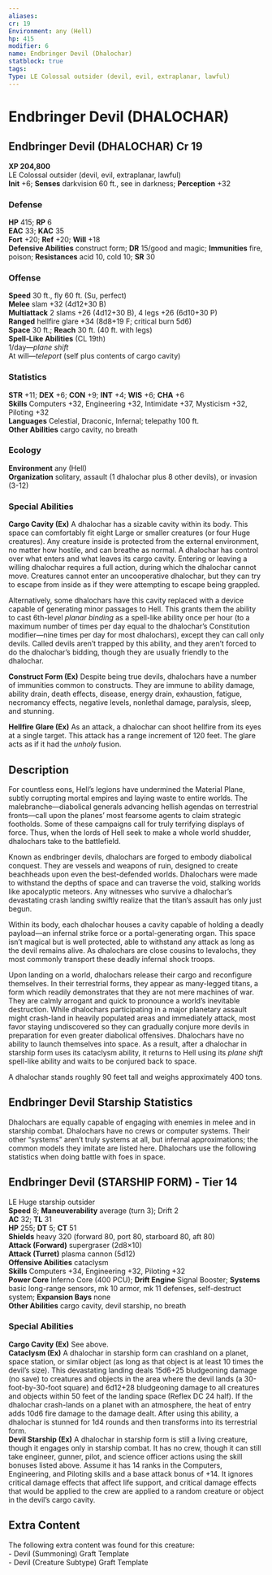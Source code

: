 ```yaml
---
aliases: 
cr: 19
Environment: any (Hell)  
hp: 415
modifier: 6
name: Endbringer Devil (Dhalochar)
statblock: true
tags: 
Type: LE Colossal outsider (devil, evil, extraplanar, lawful)  
---
```


# Endbringer Devil (DHALOCHAR)

## Endbringer Devil (DHALOCHAR) Cr 19

**XP 204,800**  
LE Colossal outsider (devil, evil, extraplanar, lawful)  
**Init** +6; **Senses** darkvision 60 ft., see in darkness; **Perception** +32  

### Defense

**HP** 415; **RP** 6  
**EAC** 33; **KAC** 35  
**Fort** +20; **Ref** +20; **Will** +18  
**Defensive Abilities** construct form; **DR** 15/good and magic; **Immunities** fire, poison; **Resistances** acid 10, cold 10; **SR** 30  

### Offense

**Speed** 30 ft., fly 60 ft. (Su, perfect)  
**Melee** slam +32 (4d12+30 B)  
**Multiattack** 2 slams +26 (4d12+30 B), 4 legs +26 (6d10+30 P)  
**Ranged** hellfire glare +34 (8d8+19 F; critical burn 5d6)  
**Space** 30 ft.; **Reach** 30 ft. (40 ft. with legs)  
**Spell-Like Abilities** (CL 19th)  
1/day—_plane shift_  
At will—_teleport_ (self plus contents of cargo cavity)

### Statistics

**STR** +11; **DEX** +6; **CON** +9; **INT** +4; **WIS** +6; **CHA** +6  
**Skills** Computers +32, Engineering +32, Intimidate +37, Mysticism +32, Piloting +32  
**Languages** Celestial, Draconic, Infernal; telepathy 100 ft.  
**Other Abilities** cargo cavity, no breath

### Ecology

**Environment** any (Hell)  
**Organization** solitary, assault (1 dhalochar plus 8 other devils), or invasion (3-12)

### Special Abilities

**Cargo Cavity (Ex)** A dhalochar has a sizable cavity within its body. This space can comfortably fit eight Large or smaller creatures (or four Huge creatures). Any creature inside is protected from the external environment, no matter how hostile, and can breathe as normal. A dhalochar has control over what enters and what leaves its cargo cavity. Entering or leaving a willing dhalochar requires a full action, during which the dhalochar cannot move. Creatures cannot enter an uncooperative dhalochar, but they can try to escape from inside as if they were attempting to escape being grappled.

Alternatively, some dhalochars have this cavity replaced with a device capable of generating minor passages to Hell. This grants them the ability to cast 6th-level _planar binding_ as a spell-like ability once per hour (to a maximum number of times per day equal to the dhalochar’s Constitution modifier—nine times per day for most dhalochars), except they can call only devils. Called devils aren’t trapped by this ability, and they aren’t forced to do the dhalochar’s bidding, though they are usually friendly to the dhalochar.

**Construct Form (Ex)** Despite being true devils, dhalochars have a number of immunities common to constructs. They are immune to ability damage, ability drain, death effects, disease, energy drain, exhaustion, fatigue, necromancy effects, negative levels, nonlethal damage, paralysis, sleep, and stunning.

**Hellfire Glare (Ex)** As an attack, a dhalochar can shoot hellfire from its eyes at a single target. This attack has a range increment of 120 feet. The glare acts as if it had the _unholy_ fusion.

## Description

For countless eons, Hell’s legions have undermined the Material Plane, subtly corrupting mortal empires and laying waste to entire worlds. The malebranche—diabolical generals advancing hellish agendas on terrestrial fronts—call upon the planes’ most fearsome agents to claim strategic footholds. Some of these campaigns call for truly terrifying displays of force. Thus, when the lords of Hell seek to make a whole world shudder, dhalochars take to the battlefield.

Known as endbringer devils, dhalochars are forged to embody diabolical conquest. They are vessels and weapons of ruin, designed to create beachheads upon even the best-defended worlds. Dhalochars were made to withstand the depths of space and can traverse the void, stalking worlds like apocalyptic meteors. Any witnesses who survive a dhalochar’s devastating crash landing swiftly realize that the titan’s assault has only just begun.

Within its body, each dhalochar houses a cavity capable of holding a deadly payload—an infernal strike force or a portal-generating organ. This space isn’t magical but is well protected, able to withstand any attack as long as the devil remains alive. As dhalochars are close cousins to levalochs, they most commonly transport these deadly infernal shock troops.

Upon landing on a world, dhalochars release their cargo and reconfigure themselves. In their terrestrial forms, they appear as many-legged titans, a form which readily demonstrates that they are not mere machines of war. They are calmly arrogant and quick to pronounce a world’s inevitable destruction. While dhalochars participating in a major planetary assault might crash-land in heavily populated areas and immediately attack, most favor staying undiscovered so they can gradually conjure more devils in preparation for even greater diabolical offensives. Dhalochars have no ability to launch themselves into space. As a result, after a dhalochar in starship form uses its cataclysm ability, it returns to Hell using its _plane shift_ spell-like ability and waits to be conjured back to space.

A dhalochar stands roughly 90 feet tall and weighs approximately 400 tons.

## Endbringer Devil Starship Statistics

Dhalochars are equally capable of engaging with enemies in melee and in starship combat. Dhalochars have no crews or computer systems. Their other “systems” aren’t truly systems at all, but infernal approximations; the common models they imitate are listed here. Dhalochars use the following statistics when doing battle with foes in space.  

## Endbringer Devil (STARSHIP FORM) - Tier 14

LE Huge starship outsider  
**Speed** 8; **Maneuverability** average (turn 3); Drift 2  
**AC** 32; **TL** 31  
**HP** 255; **DT** 5; **CT** 51  
**Shields** heavy 320 (forward 80, port 80, starboard 80, aft 80)  
**Attack (Forward)** supergraser (2d8×10)  
**Attack (Turret)** plasma cannon (5d12)  
**Offensive Abilities** cataclysm  
**Skills** Computers +34, Engineering +32, Piloting +32  
**Power Core** Inferno Core (400 PCU); **Drift Engine** Signal Booster; **Systems** basic long-range sensors, mk 10 armor, mk 11 defenses, self-destruct system; **Expansion Bays** none  
**Other Abilities** cargo cavity, devil starship, no breath

### Special Abilities

**Cargo Cavity (Ex)** See above.  
**Cataclysm (Ex)** A dhalochar in starship form can crashland on a planet, space station, or similar object (as long as that object is at least 10 times the devil’s size). This devastating landing deals 15d6+25 bludgeoning damage (no save) to creatures and objects in the area where the devil lands (a 30-foot-by-30-foot square) and 6d12+28 bludgeoning damage to all creatures and objects within 50 feet of the landing space (Reflex DC 24 half). If the dhalochar crash-lands on a planet with an atmosphere, the heat of entry adds 10d6 fire damage to the damage dealt. After using this ability, a dhalochar is stunned for 1d4 rounds and then transforms into its terrestrial form.  
**Devil Starship (Ex)** A dhalochar in starship form is still a living creature, though it engages only in starship combat. It has no crew, though it can still take engineer, gunner, pilot, and science officer actions using the skill bonuses listed above. Assume it has 14 ranks in the Computers, Engineering, and Piloting skills and a base attack bonus of +14. It ignores critical damage effects that affect life support, and critical damage effects that would be applied to the crew are applied to a random creature or object in the devil’s cargo cavity.

## Extra Content

The following extra content was found for this creature:  
\- Devil (Summoning) Graft Template  
\- Devil (Creature Subtype) Graft Template
